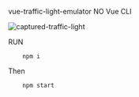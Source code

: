 vue-traffic-light-emulator
NO Vue CLI

![captured-traffic-light](https://user-images.githubusercontent.com/58273955/111701262-9e9dd280-884b-11eb-80b6-76e4918d672b.gif)


RUN
```
    npm i
```
Then 
```
    npm start
```
